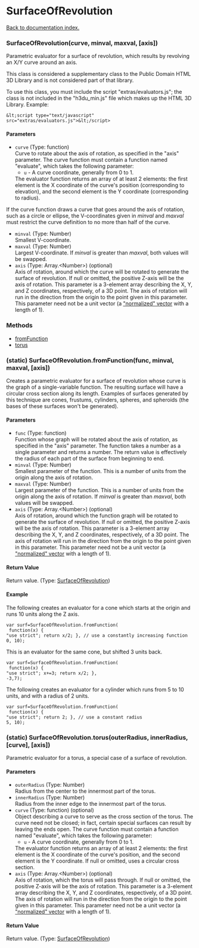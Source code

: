 # SurfaceOfRevolution

[Back to documentation index.](index.md)

### SurfaceOfRevolution(curve, minval, maxval, [axis]) <a id='SurfaceOfRevolution'></a>

Parametric evaluator for a surface of revolution, which results by revolving
an X/Y curve around an axis.

This class is considered a supplementary class to the
Public Domain HTML 3D Library and is not considered part of that
library.

To use this class, you must include the script "extras/evaluators.js"; the
class is not included in the "h3du_min.js" file which makes up
the HTML 3D Library. Example:

    &lt;script type="text/javascript" src="extras/evaluators.js">&lt;/script>

#### Parameters

* `curve` (Type: function)<br>
    Curve to rotate about the axis of rotation, as specified in the "axis" parameter. The curve function must contain a function named "evaluate", which takes the following parameter:<ul> <li><code>u</code> - A curve coordinate, generally from 0 to 1. </ul> The evaluator function returns an array of at least 2 elements: the first element is the X coordinate of the curve's position (corresponding to elevation), and the second element is the Y coordinate (corresponding to radius).

 If the curve function draws a curve that goes around the axis of rotation, such as a circle or ellipse, the V-coordinates given in _minval_ and _maxval_ must restrict the curve definition to no more than half of the curve.
* `minval` (Type: Number)<br>
    Smallest V-coordinate.
* `maxval` (Type: Number)<br>
    Largest V-coordinate. If _minval_ is greater than _maxval_, both values will be swapped.
* `axis` (Type: Array.&lt;Number>) (optional)<br>
    Axis of rotation, around which the curve will be rotated to generate the surface of revolution. If null or omitted, the positive Z-axis will be the axis of rotation. This parameter is a 3-element array describing the X, Y, and Z coordinates, respectively, of a 3D point. The axis of rotation will run in the direction from the origin to the point given in this parameter. This parameter need not be a unit vector (a <a href="H3DU_Math.md#H3DU_Math_vec3norm">"normalized" vector</a> with a length of 1).

### Methods

* [fromFunction](#SurfaceOfRevolution_fromFunction)
* [torus](#SurfaceOfRevolution_torus)

### (static) SurfaceOfRevolution.fromFunction(func, minval, maxval, [axis]) <a id='SurfaceOfRevolution_fromFunction'></a>

Creates a parametric evaluator for a surface of revolution
whose curve is the graph of a single-variable function.
The resulting surface will have a circular cross section
along its length.
Examples of surfaces generated by this technique are
cones, frustums, cylinders, spheres, and spheroids (the
bases of these surfaces won't be generated).

#### Parameters

* `func` (Type: function)<br>
    Function whose graph will be rotated about the axis of rotation, as specified in the "axis" parameter. The function takes a number as a single parameter and returns a number. The return value is effectively the radius of each part of the surface from beginning to end.
* `minval` (Type: Number)<br>
    Smallest parameter of the function. This is a number of units from the origin along the axis of rotation.
* `maxval` (Type: Number)<br>
    Largest parameter of the function. This is a number of units from the origin along the axis of rotation. If _minval_ is greater than _maxval_, both values will be swapped.
* `axis` (Type: Array.&lt;Number>) (optional)<br>
    Axis of rotation, around which the function graph will be rotated to generate the surface of revolution. If null or omitted, the positive Z-axis will be the axis of rotation. This parameter is a 3-element array describing the X, Y, and Z coordinates, respectively, of a 3D point. The axis of rotation will run in the direction from the origin to the point given in this parameter. This parameter need not be a unit vector (a <a href="H3DU_Math.md#H3DU_Math_vec3norm">"normalized" vector</a> with a length of 1).

#### Return Value

Return value. (Type: <a href="SurfaceOfRevolution.md">SurfaceOfRevolution</a>)

#### Example

The following creates an evaluator for a cone
which starts at the origin and runs 10 units along the Z axis.

    var surf=SurfaceOfRevolution.fromFunction(
     function(x) {
    "use strict"; return x/2; }, // use a constantly increasing function
    0, 10);

This is an evaluator for the same cone, but
shifted 3 units back.

    var surf=SurfaceOfRevolution.fromFunction(
     function(x) {
    "use strict"; x+=3; return x/2; },
    -3,7);

The following creates an evaluator for a cylinder
which runs from 5 to 10 units, and with a radius of 2 units.

    var surf=SurfaceOfRevolution.fromFunction(
     function(x) {
    "use strict"; return 2; }, // use a constant radius
    5, 10);

### (static) SurfaceOfRevolution.torus(outerRadius, innerRadius, [curve], [axis]) <a id='SurfaceOfRevolution_torus'></a>

Parametric evaluator for a torus, a special case of a surface of revolution.

#### Parameters

* `outerRadius` (Type: Number)<br>
    Radius from the center to the innermost part of the torus.
* `innerRadius` (Type: Number)<br>
    Radius from the inner edge to the innermost part of the torus.
* `curve` (Type: function) (optional)<br>
    Object describing a curve to serve as the cross section of the torus. The curve need not be closed; in fact, certain special surfaces can result by leaving the ends open. The curve function must contain a function named "evaluate", which takes the following parameter:<ul> <li><code>u</code> - A curve coordinate, generally from 0 to 1. </ul> The evaluator function returns an array of at least 2 elements: the first element is the X coordinate of the curve's position, and the second element is the Y coordinate. If null or omitted, uses a circular cross section.
* `axis` (Type: Array.&lt;Number>) (optional)<br>
    Axis of rotation, which the torus will pass through. If null or omitted, the positive Z-axis will be the axis of rotation. This parameter is a 3-element array describing the X, Y, and Z coordinates, respectively, of a 3D point. The axis of rotation will run in the direction from the origin to the point given in this parameter. This parameter need not be a unit vector (a <a href="H3DU_Math.md#H3DU_Math_vec3norm">"normalized" vector</a> with a length of 1).

#### Return Value

Return value. (Type: <a href="SurfaceOfRevolution.md">SurfaceOfRevolution</a>)
